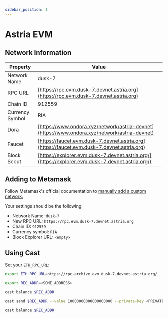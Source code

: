 ```yaml
---
sidebar_position: 1
---
```


# Astria EVM

## Network Information

| Property | Value |
|-----|-----|
| Network Name | dusk-7 |
| RPC URL | [https://rpc.evm.dusk-7.devnet.astria.org](https://rpc.evm.dusk-7.devnet.astria.org) |
| Chain ID | 912559 |
| Currency Symbol | RIA |
| Dora | [https://www.ondora.xyz/network/astria-devnet](https://www.ondora.xyz/network/astria-devnet) |
| Faucet | [https://faucet.evm.dusk-7.devnet.astria.org](https://faucet.evm.dusk-7.devnet.astria.org) |
| Block Scout | [https://explorer.evm.dusk-7.devnet.astria.org/](https://explorer.evm.dusk-7.devnet.astria.org/) |

## Adding to Metamask

Follow Metamask's official documentation to [manually add a custom network.](https://support.metamask.io/hc/en-us/articles/360043227612-How-to-add-a-custom-network-RPC#h_01G63GGJ83DGDRCS2ZWXM37CV5)

Your settings should be the following:

* Network Name: `dusk-7`
* New RPC URL: `https://rpc.evm.dusk-7.devnet.astria.org`
* Chain ID: `912559`
* Currency symbol: `RIA`
* Block Explorer URL: `<empty>`

## Using Cast

Set your `ETH_RPC_URL`:

```bash
export ETH_RPC_URL=https://rpc-archive.evm.dusk-7.devnet.astria.org/
```

```bash
export REC_ADDR=<SOME_ADDRESS>
```

```bash
cast balance $REC_ADDR
```

```bash
cast send $REC_ADDR --value 10000000000000000000 --private-key <PRIVATE-KEY>
```

```bash
cast balance $REC_ADDR
```
